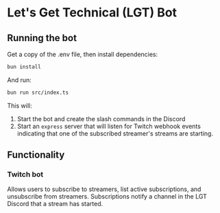 # Let's Get Technical (LGT) Bot

## Running the bot

Get a copy of the .env file, then install dependencies:

```bash
bun install
```

And run:

```bash
bun run src/index.ts
```

This will:
1. Start the bot and create the slash commands in the Discord
2. Start an `express` server that will listen for Twitch webhook events indicating that one of the subscribed streamer's streams are starting.

## Functionality

### Twitch bot
Allows users to subscribe to streamers, list active subscriptions, and unsubscribe from streamers. Subscriptions notify a channel in the LGT Discord that a stream has started.
